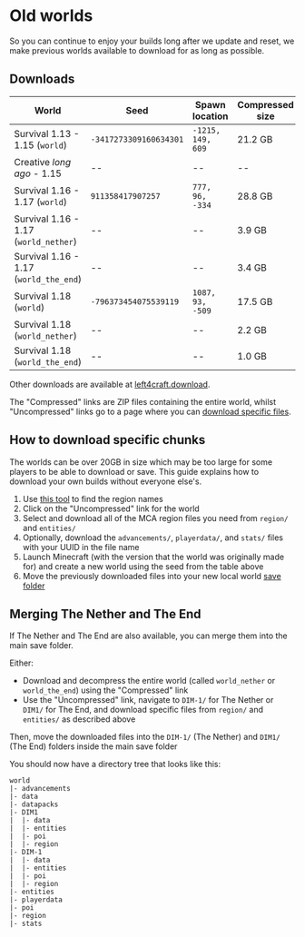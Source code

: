 # Old worlds

So you can continue to enjoy your builds long after we update and reset, we make previous worlds available to download for as long as possible.


## Downloads

| World                                  | Seed                   | Spawn location    | Compressed size | Links                                                                                                                  |
| -------------------------------------- | ---------------------- | ----------------- | --------------- | ---------------------------------------------------------------------------------------------------------------------- |
| Survival 1.13 - 1.15 (`world`)         | `-3417273309160634301` | `-1215, 149, 609` | 21.2 GB         | [Compressed](https://l4c.link/13-15-survival-zip), [Uncompressed](https://l4c.link/13-15-survival-files)               |
| Creative *long ago* - 1.15             | --                     | --                | --              | `/warp oldcreative`                                                                                                    |
| Survival 1.16 - 1.17 (`world`)         | `911358417907257`      | `777, 96, -334`   | 28.8 GB         | [Compressed](https://l4c.link/16-17-survival-zip), [Uncompressed](https://l4c.link/16-17-survival-files)               |
| Survival 1.16 - 1.17 (`world_nether`)  | --                     | --                | 3.9 GB          | [Compressed](https://l4c.link/16-17-survival-nether-zip), [Uncompressed](https://l4c.link/16-17-survival-nether-files) |
| Survival 1.16 - 1.17 (`world_the_end`) | --                     | --                | 3.4 GB          | [Compressed](https://l4c.link/16-17-survival-end-zip), [Uncompressed](https://l4c.link/16-17-survival-end-files)       |
| Survival 1.18 (`world`)                | `-796373454075539119`  | `1087, 93, -509`  | 17.5 GB         | [Compressed](https://l4c.link/18-survival-zip), [Uncompressed](https://l4c.link/18-survival-files)                     |
| Survival 1.18 (`world_nether`)         | --                     | --                | 2.2 GB          | [Compressed](https://l4c.link/18-survival-nether-zip), [Uncompressed](https://l4c.link/18-survival-nether-files)       |
| Survival 1.18 (`world_the_end`)        | --                     | --                | 1.0 GB          | [Compressed](https://l4c.link/18-survival-end-zip), [Uncompressed](https://l4c.link/18-survival-end-files)             |

Other downloads are available at [left4craft.download](https://left4craft.download/).

The "Compressed" links are ZIP files containing the entire world, whilst "Uncompressed" links go to a page where you can [download specific files](#how-to-download-specific-chunks). 

## How to download specific chunks

The worlds can be over 20GB in size which may be too large for some players to be able to download or save. This guide explains how to download your own builds without everyone else's.


1. Use [this tool](https://web.archive.org/web/20221129042222/https://dinnerbone.com/minecraft/tools/coordinates/) to find the region names
2. Click on the "Uncompressed" link for the world
3. Select and download all of the MCA region files you need from `region/` and `entities/`
4. Optionally, download the `advancements/`, `playerdata/`, and `stats/` files with your UUID in the file name
5. Launch Minecraft (with the version that the world was originally made for) and create a new world using the seed from the table above
6. Move the previously downloaded files into your new local world [save folder](https://www.howtogeek.com/207484/how-to-find-your-minecraft-saved-games-folder/)

## Merging The Nether and The End

If The Nether and The End are also available, you can merge them into the main save folder.

Either:

- Download and decompress the entire world (called `world_nether` or `world_the_end`) using the "Compressed" link
- Use the "Uncompressed" link, navigate to `DIM-1/` for The Nether or `DIM1/` for The End, and download specific files from `region/` and `entities/` as described above 

Then, move the downloaded files into the `DIM-1/` (The Nether) and `DIM1/` (The End) folders inside the main save folder

You should now have a directory tree that looks like this:

```
world
|- advancements
|- data
|- datapacks
|- DIM1
|  |- data
|  |- entities
|  |- poi
|  |- region
|- DIM-1
|  |- data
|  |- entities
|  |- poi
|  |- region
|- entities
|- playerdata
|- poi
|- region
|- stats
```
